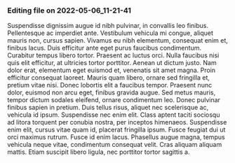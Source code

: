 

### Editing file on 2022-05-06_11-21-41

Suspendisse dignissim augue id nibh pulvinar, in convallis leo finibus. Pellentesque ac imperdiet ante. Vestibulum vehicula mi congue, aliquet mauris non, cursus sapien. Vivamus eu nibh elementum, consequat enim et, finibus lacus. Duis efficitur ante eget purus faucibus condimentum. Curabitur tempus libero tortor. Praesent ac luctus orci. Nulla faucibus nisi quis elit efficitur, at ultricies tortor porttitor. Aenean ut dictum justo.
Nam dolor erat, elementum eget euismod et, venenatis sit amet magna. Proin efficitur consequat laoreet. Mauris quam libero, ornare sed fringilla et, pretium vitae nisi. Donec lobortis elit a faucibus tempor. Praesent nunc dolor, euismod non arcu eget, finibus gravida augue. Sed metus mauris, tempor dictum sodales eleifend, ornare condimentum leo. Donec pulvinar finibus sapien in pretium. Duis tellus risus, aliquet nec scelerisque ac, vehicula id ipsum. Suspendisse nec enim elit. Class aptent taciti sociosqu ad litora torquent per conubia nostra, per inceptos himenaeos. Suspendisse enim elit, cursus vitae quam id, placerat fringilla ipsum. Fusce feugiat dui ut orci maximus rutrum. Fusce id enim lacus. Phasellus augue magna, tempus vehicula neque vitae, condimentum consequat velit. Cras aliquam aliquam mattis. Etiam suscipit libero ligula, nec porttitor tortor sagittis a.


